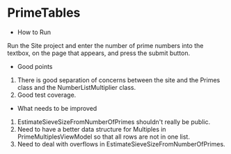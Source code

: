 # PrimeTables

* How to Run

Run the Site project and enter the number of prime numbers into the textbox, on the page that appears, and press the submit button.

* Good points

1. There is good separation of concerns between the site and the Primes class and the NumberListMultiplier class.
2. Good test coverage.

* What needs to be improved

1. EstimateSieveSizeFromNumberOfPrimes shouldn't really be public.
2. Need to have a better data structure for Multiples in PrimeMultiplesViewModel so that all rows are not in one list.
3. Need to deal with overflows in EstimateSieveSizeFromNumberOfPrimes.
